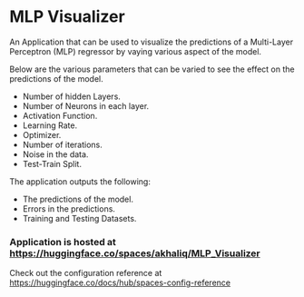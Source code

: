 # MLP Visualizer

An Application that can be used to visualize the predictions of a Multi-Layer Perceptron (MLP) regressor by vaying various aspect of the model.

Below are the various parameters that can be varied to see the effect on the predictions of the model.

* Number of hidden Layers.
* Number of Neurons in each layer.
* Activation Function.
* Learning Rate.
* Optimizer.
* Number of iterations.
* Noise in the data.
* Test-Train Split.

The application outputs the following:
* The predictions of the model.
* Errors in the predictions.
* Training and Testing Datasets.


### Application is hosted at https://huggingface.co/spaces/akhaliq/MLP_Visualizer

Check out the configuration reference at https://huggingface.co/docs/hub/spaces-config-reference